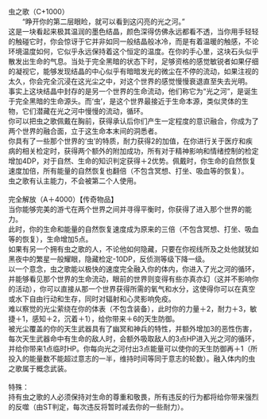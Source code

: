 <title>虫之歌</title>
<meta name="GENERATOR" content="WinCHM">
<meta http-equiv="Content-Type" content="text/html; charset=gb2312">
<br>虫之歌（C+1000）
<br>　　“睁开你的第二层眼睑，就可以看到这闪亮的光之河。”
<br>这是一块看起来极其温润的墨色结晶，颜色深得仿佛永远都看不透，当你用手轻轻的触碰它时，你会惊讶于它并非如同一般结晶般冰冷，而是有着温暖的触感，不论环境温度如何，它似乎永远保持着这个恒定的温度。在你的手心里，这块石头似乎散发出生命的气息。当处于完全黑暗的状态下时，足够资格的感觉敏锐者如果仔细的凝视它，能够发现结晶的中心似乎有暗暗发光的微尘在不停的流动，如果注视的太久，你会完全沉浸在这光尘之中，对这个世界的感觉慢慢衰退直至失去光明。
<br>事实上这块结晶中封存的是另一个世界的生命流动，他们称它为“光之河”，是诞生于完全黑暗的生命源头。而‘虫’，是这个世界最接近于生命本源，类似灵体的生物，它们潜藏在光之河中慢慢的流动，循环。
<br>你可以把虫之歌佩戴在胸前，获得承认后你们产生一定程度的意识融合，你成为了两个世界的融合面，立于这生命本末间的洞悉者。
<br>你具有了一些那个世界的‘虫’的特质，耐力获得2的加值，在你进行关于医疗和疾病的相关检定时，获得两个额外的附加成功，所有对于精神影响和情绪控制的检定增加4DP，对于自然、生命的知识判定获得＋2优势。佩戴时，你生命的自然恢复速度加倍，所有能量的自然恢复也翻倍（不包含冥想、打坐、吸血等的恢复）。
<br>虫之歌有认主能力，不会被第二个人使用。
<br>
<br>完全解放（A＋4000）【传奇物品】
<br>当你能够完美的游弋在两个世界之间并寻得平衡时，你获得了进入那个世界的能力。
<br>此时，你的生命和能量的自然恢复速度成为原来的三倍（不包含冥想、打坐、吸血等的恢复），生命增加5点。
<br>如果有另一个拥有虫之歌的人，不论他如何隐藏，只要在你视线所及之处他就犹如黑夜中的繁星一般耀眼，隐藏检定-10DP，反侦测等级下降一级。
<br>以一个意念，虫之歌能以极快的速度完全融入你的体内，你进入了光之河的循环，并能够看见那个世界的生命流动，眼前的世界则变得有些亦真亦幻（这并不影响你的活动），你可以直接从那一个世界获得所需的氧气和水分，这使得你可以在真空或水下自由行动和生存，同时对辐射和心灵影响免疫。
<br>难以察觉的光尘萦绕在你的体表（不包含装备），此时你的力量＋2，耐力＋3，敏捷＋1，感知＋2，沉着＋1），给你带来＋6的天生防御。
<br>被光尘覆盖的你的天生武器具有了幽冥和神兵的特性，并额外增加3的恶性伤害，每次天生武器命中有生命的敌人时，会额外吸取敌人的3点HP进入光之河的循环，并给你带来1点临时HP。你每向光之河付出3点能量可以使你的天生防御再＋1（所投入的能量数不能超过意志的一半，维持时间等同于意志的轮数）。融入体内的虫之歌属于概念武装。
<br>
<br>特殊：
<br>持有虫之歌的人必须保持对生命的尊重和敬畏，所有违反的行为都将给你带来强烈的反噬（由ST判定，每次违反将暂时减去你的一些耐力）。
<br>